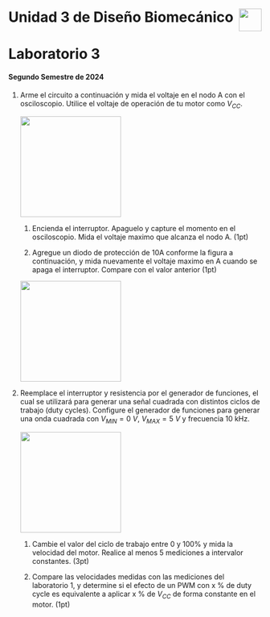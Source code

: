 # <img src="https://julianodb.github.io/SISTEMAS_ELECTRONICOS_PARA_INGENIERIA_BIOMEDICA/img/logo_fing.png?raw=true" align="right" height="45"> Unidad 3 de Diseño Biomecánico
# Laboratorio 3
#### Segundo Semestre de 2024

1. Arme el circuito a continuación y mida el voltaje en el nodo A con el osciloscopio. Utilice el voltaje de operación de tu motor como $V_{CC}$.

    <img src="https://julianodb.github.io/electronic_circuits_diagrams/motor_mosfet.png" width="200">

    1. Encienda el interruptor. Apaguelo y capture el momento en el osciloscopio. Mida el voltaje maximo que alcanza el nodo A. (1pt)

    1. Agregue un diodo de protección de 10A conforme la figura a continuación, y mida nuevamente el voltaje maximo en A cuando se apaga el interruptor. Compare con el valor anterior (1pt)
    
    <img src="https://julianodb.github.io/electronic_circuits_diagrams/motor_mosfet_diode.png" width="200">

2. Reemplace el interruptor y resistencia por el generador de funciones, el cual se utilizará para generar una señal cuadrada con distintos ciclos de trabajo (duty cycles). Configure el generador de funciones para generar una onda cuadrada con $V_{MIN} = 0\ V$, $V_{MAX} = 5\ V$ y frecuencia 10 kHz.

    <img src="https://julianodb.github.io/electronic_circuits_diagrams/motor_gen_func.png" width="200">

    1. Cambie el valor del ciclo de trabajo entre 0 y 100% y mida la velocidad del motor. Realice al menos 5 mediciones a intervalor constantes. (3pt)

    1. Compare las velocidades medidas con las mediciones del laboratorio 1, y determine si el efecto de un PWM con x % de duty cycle es equivalente a aplicar x % de $V_{CC}$ de forma constante en el motor. (1pt)